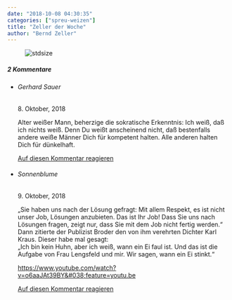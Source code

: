 ```yaml
---
date: "2018-10-08 04:30:35"
categories: ["spreu-weizen"]
title: "Zeller der Woche"
author: "Bernd Zeller"
---
```



<figure>
<img src="https://www.publicomag.com/wp-content/uploads/2018/10/Privilegierte-Position.jpg" alt=stdsize>
</figure>


<!--more-->
<h5 class="comments-h">
2 Kommentare </h5>
<ul class="commentlist">
<li class="comment even thread-even depth-1 clearfix" id="li-comment-5751">
<h6 class="author">Gerhard Sauer</h6> <span class="date">8. Oktober, 2018</span>



Alter weißer Mann, beherzige die sokratische Erkenntnis: Ich weiß, daß ich nichts weiß. Denn Du weißt anscheinend nicht, daß bestenfalls andere weiße Männer Dich für kompetent halten. Alle anderen halten Dich für dünkelhaft.

<a rel="nofollow" class="comment-reply-link" href="#comment-5751" data-commentid="5751" data-postid="7645" data-belowelement="comment-5751" data-respondelement="respond" data-replyto="Antworte auf Gerhard Sauer" aria-label="Antworte auf Gerhard Sauer">Auf diesen Kommentar reagieren</a> 


</li>
<li class="comment odd alt thread-odd thread-alt depth-1 clearfix" id="li-comment-5776">
<h6 class="author">Sonnenblume</h6> <span class="date">9. Oktober, 2018</span>



„Sie haben uns nach der Lösung gefragt: Mit allem Respekt, es ist nicht unser Job, Lösungen anzubieten. Das ist Ihr Job! Dass Sie uns nach Lösungen fragen, zeigt nur, dass Sie mit dem Job nicht fertig werden.“<br>
Dann zitierte der Publizist Broder den von ihm verehrten Dichter Karl Kraus. Dieser habe mal gesagt:<br>
„Ich bin kein Huhn, aber ich weiß, wann ein Ei faul ist. Und das ist die Aufgabe von Frau Lengsfeld und mir. Wir sagen, wann ein Ei stinkt.“

<a href="https://www.youtube.com/watch?v=o6aaJAt39BY&#038;feature=youtu.be" rel="nofollow ugc">https://www.youtube.com/watch?v=o6aaJAt39BY&#038;feature=youtu.be</a>

<a rel="nofollow" class="comment-reply-link" href="#comment-5776" data-commentid="5776" data-postid="7645" data-belowelement="comment-5776" data-respondelement="respond" data-replyto="Antworte auf Sonnenblume" aria-label="Antworte auf Sonnenblume">Auf diesen Kommentar reagieren</a> 


</li>
</ul>
